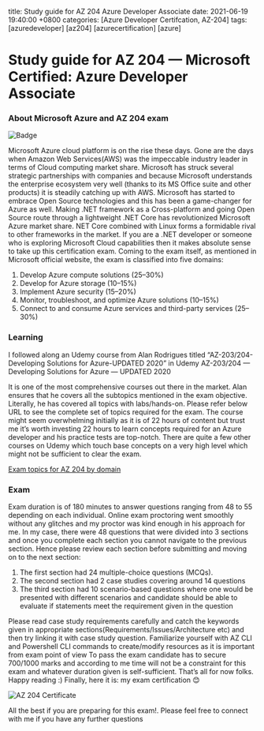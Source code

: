 title: Study guide for AZ 204 Azure Developer Associate
date: 2021-06-19 19:40:00 +0800
categories: [Azure Developer Certifcation, AZ-204]
tags: [azuredeveloper] [az204] [azurecertification] [azure]

# Study guide for AZ 204 — Microsoft Certified: Azure Developer Associate
### About Microsoft Azure and AZ 204 exam

![Badge](https://cdn.jsdelivr.net/gh/sachinms91/blog-images/images/AZ-204-Badge.png)


Microsoft Azure cloud platform is on the rise these days. Gone are the days when Amazon Web Services(AWS) was the impeccable industry leader in terms of Cloud computing market share. Microsoft has struck several strategic partnerships with companies and because Microsoft understands the enterprise ecosystem very well (thanks to its MS Office suite and other products) it is steadily catching up with AWS. Microsoft has started to embrace Open Source technologies and this has been a game-changer for Azure as well. Making .NET framework as a Cross-platform and going Open Source route through a lightweight .NET Core has revolutionized Microsoft Azure market share. NET Core combined with Linux forms a formidable rival to other frameworks in the market. If you are a .NET developer or someone who is exploring Microsoft Cloud capabilities then it makes absolute sense to take up this certification exam. Coming to the exam itself, as mentioned in Microsoft official website, the exam is classified into five domains:
1. Develop Azure compute solutions (25–30%)
2. Develop for Azure storage (10–15%)
3. Implement Azure security (15–20%)
4. Monitor, troubleshoot, and optimize Azure solutions (10–15%)
5. Connect to and consume Azure services and third-party services (25–30%)

### Learning

I followed along an Udemy course from Alan Rodrigues titled
“AZ-203/204-Developing Solutions for Azure-UPDATED 2020” in Udemy
AZ-203/204 — Developing Solutions for Azure — UPDATED 2020

It is one of the most comprehensive courses out there in the market. Alan ensures that he covers all
the subtopics mentioned in the exam objective. Literally, he has covered all topics with labs/hands-on. Please refer below URL to see the complete set of topics required for the exam. The course might seem overwhelming initially as it is of 22 hours of content but trust me it’s worth investing 22 hours to learn concepts required for an Azure developer and his practice tests are top-notch. There are quite a few other courses on Udemy which touch base concepts on a very high level which might not be sufficient to clear the exam.

 [Exam topics for AZ 204 by domain](https://query.prod.cms.rt.microsoft.com/cms/api/am/binary/RE4oZ7B)
 
### Exam

Exam duration is of 180 minutes to answer questions ranging from 48 to 55 depending on each individual. Online exam proctoring went smoothly without any glitches and my proctor was kind enough in his approach for me. In my case, there were 48 questions that were divided into 3 sections and once you complete each section you cannot navigate to the previous section. Hence please review each section before submitting and moving on to the next section:
1. The first section had 24 multiple-choice questions (MCQs).
2. The second section had 2 case studies covering around 14 questions
3. The third section had 10 scenario-based questions where one would be presented with different scenarios and candidate should be able to evaluate if statements meet the requirement given in the question

Please read case study requirements carefully and catch the keywords given in appropriate sections(Requirements/Issues/Architecture etc) and then try linking it with case study question.
Familiarize yourself with AZ CLI and Powershell CLI commands to create/modify resources as it is important from exam point of view
To pass the exam candidate has to secure 700/1000 marks and according to me time will not be a constraint for this exam and whatever duration given is self-sufficient. That’s all for now folks.
Happy reading :)
Finally, here it is: my exam certification 😊

![AZ 204 Certificate](https://cdn.jsdelivr.net/gh/sachinms91/blog-images/images/Az-204-Certificate.jpeg)

All the best if you are preparing for this exam!. Please feel free to connect with me if you have any further questions

